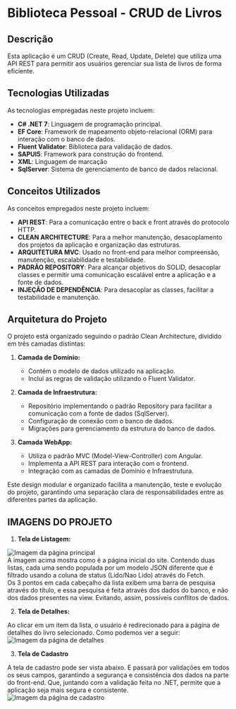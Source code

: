 # Biblioteca Pessoal - CRUD de Livros

## Descrição

Esta aplicação é um CRUD (Create, Read, Update, Delete) que utiliza uma API REST para permitir aos usuários gerenciar sua lista de livros de forma eficiente.

## Tecnologias Utilizadas

As tecnologias empregadas neste projeto incluem:

- **C# .NET 7**: Linguagem de programação principal.
- **EF Core**: Framework de mapeamento objeto-relacional (ORM) para interação com o banco de dados.
- **Fluent Validator**: Biblioteca para validação de dados.
- **SAPUI5**: Framework para construção do frontend.
- **XML**: Linguagem de marcação
- **SqlServer**: Sistema de gerenciamento de banco de dados relacional.

## Conceitos Utilizados

As conceitos empregados neste projeto incluem:

- **API REST**: Para a comunicação entre o back e front através do protocolo HTTP.
- **CLEAN ARCHITECTURE**: Para a melhor manutenção, desacoplamento dos projetos da aplicação e organização das estruturas.
- **ARQUITETURA MVC**: Usado no front-end para melhor compreensão, manutenção, escalabilidade e testabilidade.
- **PADRÃO REPOSITORY**: Para alcançar objetivos do SOLID, desacoplar classes e permitir uma comunicação escalável entre a aplicação e a fonte de dados.
- **INJEÇÃO DE DEPENDÊNCIA**: Para desacoplar as classes, facilitar a testabilidade e manutenção.

## Arquitetura do Projeto

O projeto está organizado seguindo o padrão Clean Architecture, dividido em três camadas distintas:

1. **Camada de Domínio:**
   - Contém o modelo de dados utilizado na aplicação.
   - Inclui as regras de validação utilizando o Fluent Validator.

2. **Camada de Infraestrutura:**
   - Repositório implementando o padrão Repository para facilitar a comunicação com a fonte de dados (SqlServer).
   - Configuração de conexão com o banco de dados.
   - Migrações para gerenciamento da estrutura do banco de dados.

3. **Camada WebApp:**
   - Utiliza o padrão MVC (Model-View-Controller) com Angular.
   - Implementa a API REST para interação com o frontend.
   - Integração com as camadas de Domínio e Infraestrutura.

Este design modular e organizado facilita a manutenção, teste e evolução do projeto, garantindo uma separação clara de responsabilidades entre as diferentes partes da aplicação.

## IMAGENS DO PROJETO       

1. **Tela de Listagem:**  

![Imagem da página principal](https://imgur.com/5hiUNWL.png)     
A imagem acima mostra como é a página inicial do site. Contendo duas listas, cada uma sendo populada por um modelo JSON diferente que é filtrado usando a coluna de status (Lido/Nao Lido) através do Fetch.    
Os 3 pontos em cada cabeçalho da lista exibem uma barra de pesquisa através do título, e essa pesquisa é feita através dos dados do banco, e não dos dados presentes na view. Evitando, assim, possíveis conflitos de dados. 


2. **Tela de Detalhes:**      

Ao clicar em um item da lista, o usuário é redirecionado para a página de detalhes do livro selecionado. Como podemos ver a seguir:          
![Imagem da página de detalhes](https://imgur.com/c4ldWSp.png)     


3. **Tela de Cadastro**       

A tela de cadastro pode ser vista abaixo. E passará por validações em todos os seus campos, garantindo a segurança e consistência dos dados na parte do front-end. Que, juntando com a validação feita no .NET, permite que a aplicação seja mais segura e consistente.     
![Imagem da página de cadastro](https://i.imgur.com/TVlN8jL.png)